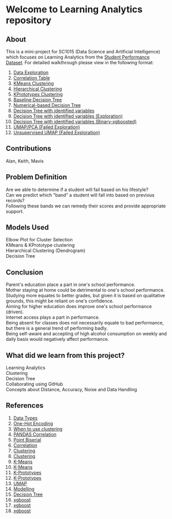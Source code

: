 # Welcome to Learning Analytics repository

## About
This is a mini-project for SC1015 (Data Science and Artificial Intelligence) which focuses on Learning Analytics from the [Student Performance Dataset](https://archive.ics.uci.edu/ml/datasets/student+performance). 
For detailed walkthrough please view in the following format:  
1. [Data Exploration](https://github.com/alanwalker23/SC1015-Overbyte/blob/main/Data%20Exploration.ipynb)
2. [Correlation Table](https://github.com/alanwalker23/SC1015-Overbyte/blob/main/Correlation%20Table.ipynb)
3. [KMeans Clustering](https://github.com/alanwalker23/SC1015-Overbyte/blob/main/KMeans%20Clustering.ipynb)
4. [Hierarchical Clustering](https://github.com/alanwalker23/SC1015-Overbyte/blob/main/Hierarchical%20Clustering.ipynb)
5. [KPrototypes Clustering](https://github.com/alanwalker23/SC1015-Overbyte/blob/main/KPrototypes%20Clustering.ipynb)
6. [Baseline Decision Tree](https://github.com/alanwalker23/SC1015-Overbyte/blob/main/DTallvar.ipynb)
7. [Numerical-based Decision Tree](https://github.com/alanwalker23/SC1015-Overbyte/blob/main/DTnum.ipynb)
8. [Decision Tree with identified variables](https://github.com/alanwalker23/SC1015-Overbyte/blob/main/DTusefulcluster-FeduIncluded.ipynb)
9. [Decision Tree with identified variables (Exploration)](https://github.com/alanwalker23/SC1015-Overbyte/blob/main/DTusefulcluster.ipynb)
10. [Decision Tree with identified variables (Binary-xgboosted)](https://github.com/alanwalker23/SC1015-Overbyte/blob/main/SC1015_XGB2.ipynb)
11. [UMAP/PCA (Failed Exploration)](https://github.com/alanwalker23/SC1015-Overbyte/blob/main/SC1015%20UMAP.ipynb)
12. [Unsupervised UMAP (Failed Exploration)](https://github.com/alanwalker23/SC1015-Overbyte/blob/main/Unsupervised%20UMAP.ipynb)

## Contributions
Alan, Keith, Mavis

## Problem Definition
Are we able to determine if a student will fail based on his lifestyle?  
Can we predict which "band" a student will fall into based on previous records?  
Following these bands we can remedy their scores and provide appropriate support.

## Models Used
Elbow Plot for Cluster Selection  
KMeans & KPrototype clustering  
Hierarchical Clustering (Dendrogram)  
Decision Tree

## Conclusion
Parent's education place a part in one's school performance.  
Mother staying at home could be detrimental to one's school performance.  
Studying more equates to better grades, but given it is based on qualitative grounds, this might be reliant on one's confidence.  
Aiming for higher education does improve one's school performance (driven).  
Internet access plays a part in performance.  
Being absent for classes does not necessarily equate to bad performance, but there is a general trend of performing badly.  
Being self-aware and accepting of high alcohol consumption on weekly and daily basis would negatively affect performance.

## What did we learn from this project?
Learning Analytics  
Clustering  
Decision Tree  
Collaborating using GitHub  
Concepts about Distance, Accuracy, Noise and Data Handling

## References
1. [Data Types](https://www.analyticsvidhya.com/blog/2021/06/complete-guide-to-data-types-in-statistics-for-data-science/)
2. [One-Hot Encoding](https://machinelearningmastery.com/why-one-hot-encode-data-in-machine-learning/)
3. [When to use clustering](https://www.explorium.ai/blog/clustering-when-you-should-use-it-and-avoid-it/)
4. [PANDAS Correlation](https://pandas.pydata.org/docs/reference/api/pandas.DataFrame.corr.html)
5. [Point Biserial](https://towardsdatascience.com/point-biserial-correlation-with-python-f7cd591bd3b1)
6. [Correlation](https://towardsdatascience.com/everything-you-need-to-know-about-correlation-3ef78f22fcad)
7. [Clustering](https://medium.com/analytics-vidhya/the-ultimate-guide-for-clustering-mixed-data-1eefa0b4743b)
8. [Clustering](https://machinelearningmastery.com/clustering-algorithms-with-python/)
9. [K-Means](https://realpython.com/k-means-clustering-python/)
10. [K-Means](https://jakevdp.github.io/PythonDataScienceHandbook/05.11-k-means.html)
11. [K-Prototypes](https://medium.com/analytics-vidhya/customer-segmentation-using-k-prototypes-algorithm-in-python-aad4acbaaede)
12. [K-Prototypes](https://towardsdatascience.com/the-k-prototype-as-clustering-algorithm-for-mixed-data-type-categorical-and-numerical-fe7c50538ebb)
13. [UMAP](https://towardsdatascience.com/tsne-vs-umap-global-structure-4d8045acba17)
14. [Modelling](https://machinelearningmastery.com/calculate-feature-importance-with-python/)
15. [Decision Tree](https://www.datacamp.com/community/tutorials/decision-tree-classification-python)
16. [xgboost](https://towardsdatascience.com/a-beginners-guide-to-xgboost-87f5d4c30ed7)
17. [xgboost](https://towardsdatascience.com/https-medium-com-vishalmorde-xgboost-algorithm-long-she-may-rein-edd9f99be63d)
18. [xgboost](https://machinelearningmastery.com/develop-first-xgboost-model-python-scikit-learn/)

